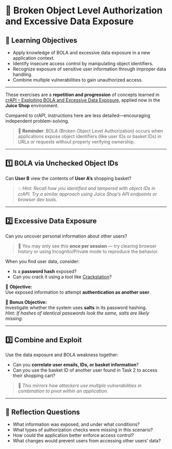# 🧪 Broken Object Level Authorization and Excessive Data Exposure

## 🧠 Learning Objectives
- Apply knowledge of BOLA and excessive data exposure in a new application context.
- Identify insecure access control by manipulating object identifiers.
- Recognize exposure of sensitive user information through improper data handling.
- Combine multiple vulnerabilities to gain unauthorized access.

---

These exercises are a **repetition and progression** of concepts learned in [crAPI – Exploiting BOLA and Excessive Data Exposure](../crAPI/2_Exploiting_BOLA_And_Excessive_Data_Exposure.md), applied now in the **Juice Shop** environment.

Compared to crAPI, instructions here are less detailed—encouraging independent problem-solving.

> 🧠 **Reminder**: BOLA (Broken Object Level Authorization) occurs when applications expose object identifiers (like user IDs or basket IDs) in URLs or requests without properly verifying ownership.

---

## 1️⃣ BOLA via Unchecked Object IDs

Can **User B** view the contents of **User A’s** shopping basket?

> 💡 *Hint: Recall how you identified and tampered with object IDs in crAPI. Try a similar approach using Juice Shop’s API endpoints or browser dev tools.*

---

## 2️⃣ Excessive Data Exposure

Can you uncover personal information about other users?

> 🔎 You may only see this **once per session** — try clearing browser history or using Incognito/Private mode to reproduce the behavior.

When you find user data, consider:
- Is a **password hash** exposed?
- Can you crack it using a tool like [Crackstation](https://crackstation.net)?

🎯 **Objective:**  
Use exposed information to attempt **authentication as another user**.

🎯 **Bonus Objective:**  
Investigate whether the system uses **salts** in its password hashing.  
*Hint: If hashes of identical passwords look the same, salts are likely missing.*

---

## 3️⃣ Combine and Exploit

Use the data exposure and BOLA weakness together:
- Can you **correlate user emails, IDs, or basket information**?
- Can you use the basket ID of another user found in Task 2 to access their shopping cart?

> 🔄 *This mirrors how attackers use multiple vulnerabilities in combination to pivot within an application.*

---

## 🧠 Reflection Questions

- What information was exposed, and under what conditions?
- What types of authorization checks were missing in this scenario?
- How could the application better enforce access control?
- What changes would prevent users from accessing other users’ data?

